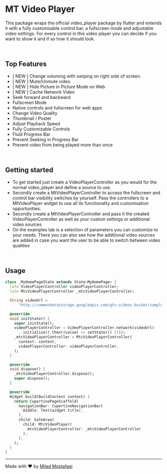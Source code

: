 # MT Video Player

This package wraps the official video_player package by flutter and extends it with a fully customisable control bar, a fullscreen mode and adjustable video settings. For every control in this video player you can decide if you want to show it and if so how it should look.

<br />

## Top Features

-  [ NEW ] Change voluming with swiping on right side of screen.
-  [ NEW ] Mute/Unmute video
-  [ NEW ] Hide Picture in Picture Mode on Web
-  [ NEW ] Cache Network Video
- Seek forward and backward
- Fullscreen Mode
- Native controls and fullscreen for web apps
- Change Video Quality
- Thumbnail / Poster
- Adjust Playback Speed
- Fully Customizable Controls
- Fluid Progress Bar
- Prevent Seeking in Progress Bar
- Prevent video from being played more than once

<br />

## Getting started

- To get started just create a VideoPlayerController as you would for the normal video_player and define a source to use.
- Secondly create a MtVideoPlayerController to access the fullscreen and control bar visibility switches by yourself. Pass the controllers to a MtVideoPlayer widget to use all its functionality and customisation oppurtunities.
- Secondly create a MtVideoPlayerController and pass it the created VideoPlayerController as well as your custom settings or additional video sources
- On the examples tab is a selection of parameters you can customize to your needs. There you can also see how the additional video sources are added in case you want the user to be able to switch between video qualities

<br />

## Usage

```dart
class _MyHomePageState extends State<MyHomePage> {
  late VideoPlayerController videoPlayerController;
  late MtcVideoPlayerController _mtcVideoPlayerController;

  String videoUrl =
      "http://commondatastorage.googleapis.com/gtv-videos-bucket/sample/BigBuckBunny.mp4";

  @override
  void initState() {
    super.initState();
    videoPlayerController = VideoPlayerController.network(videoUrl)
      ..initialize().then((value) => setState(() {}));
    _mtcVideoPlayerController = MtcVideoPlayerController(
      context: context,
      videoPlayerController: videoPlayerController,
    );
  }

  @override
  void dispose() {
    _mtcVideoPlayerController.dispose();
    super.dispose();
  }

  @override
  Widget build(BuildContext context) {
    return CupertinoPageScaffold(
      navigationBar: CupertinoNavigationBar(
        middle: Text(widget.title),
      ),
      child: SafeArea(
        child: MtcVideoPlayer(
          mtcVideoPlayerController: _mtcVideoPlayerController
        ),
      ),
    );
  }
}
```

<hr/>
Made with ❤ by <a href="https://milad-tech.com">Milad Mostafaei</a>
